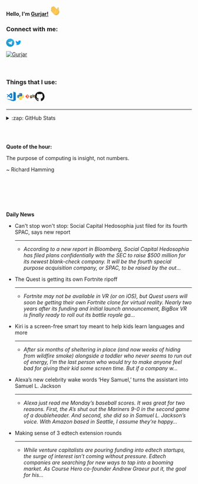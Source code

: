 #### Hello, I'm [Gurjar!](https://GurjarKing.github.io) <img src="https://raw.githubusercontent.com/ABSphreak/ABSphreak/master/gifs/Hi.gif" width="30px"></h2>


### Connect with me:

[<img align="left" alt="Gurjar | Telegram" width="22px" src="https://raw.githubusercontent.com/github/explore/80688e429a7d4ef2fca1e82350fe8e3517d3494d/topics/telegram/telegram.png" />][Telegram]
[<img align="left" alt="Gurjar | Twitter" width="22px" src="https://raw.githubusercontent.com/github/explore/80688e429a7d4ef2fca1e82350fe8e3517d3494d/topics/twitter/twitter.png" />][Twitter]
<br >
<br >
<a href="https://github.com/GurjarKing"><img src="https://komarev.com/ghpvc/?username=GurjarKing" alt="Gurjar" /></a> <br />
<br />
<br />
<!-- <br >

![](https://visitor-badge.glitch.me/badge?page_id=GurjarKing)

<br /> -->

### Things that I use:

[<img align="left" alt="Visual Studio Code" width="26px" src="https://raw.githubusercontent.com/github/explore/80688e429a7d4ef2fca1e82350fe8e3517d3494d/topics/visual-studio-code/visual-studio-code.png" />][VSCode]
[<img align="left" alt="Python" width="26px" src="https://raw.githubusercontent.com/github/explore/80688e429a7d4ef2fca1e82350fe8e3517d3494d/topics/python/python.png" />][Python]
[<img align="left" alt="Git" width="26px" src="https://raw.githubusercontent.com/github/explore/80688e429a7d4ef2fca1e82350fe8e3517d3494d/topics/git/git.png" />][Git]
[<img align="left" alt="GitHub" width="26px" src="https://raw.githubusercontent.com/github/explore/78df643247d429f6cc873026c0622819ad797942/topics/github/github.png" />][Github]

<br />
<br />

---
<details>
  <summary>:zap: GitHub Stats</summary>

<img align="left" alt="Gurjar's Github Stats" src="https://github-readme-stats.vercel.app/api?username=GurjarKing&show_icons=true&hide_border=true&count_private=true&include_all_commit=true&theme=algolia" />

</details>

<!-- ### 🔔 My latest tweet
<a href="https://twitter.com/Gurjar_King43" target="_blank">
	<img src="https://github.com/GurjarKing/GurjarKing/raw/master/tweet.png" width="70%" align="center" alt="Click to view on Twitter" title="My latest tweet, as an image"/>
</a> -->
<br>

<pre>

</pre>

**Quote of the hour:**

The purpose of computing is insight, not numbers.

~ Richard Hamming
<pre>

</pre>
<br>
<pre>


</pre>
<strong>Daily News</strong>
  
  - Can't stop won't stop: Social Capital Hedosophia just filed for its fourth SPAC, says new report
     <hr/>
     
      - *According to a new report in Bloomberg, Social Capital Hedosophia has filed plans confidentially with the SEC to raise $500 million for its newest blank-check company. It will be the fourth special purpose acquisition company, or SPAC, to be raised by the out…*
     
  - The Quest is getting its own Fortnite ripoff
      <hr/>
      
      - *Fortnite may not be available in VR (or on iOS), but Quest users will soon be getting their own Fortnite clone for virtual reality. Nearly two years after its funding and initial launch announcement, BigBox VR is finally ready to roll out its battle royale ga…*
      
  - Kiri is a screen-free smart toy meant to help kids learn languages and more
      <hr/>
      
      - *After six months of sheltering in place (and now weeks of hiding from wildfire smoke) alongside a toddler who never seems to run out of energy, I’m the last person who would try to make anyone feel bad for giving their kid some screen time. But if a company w…*
      
  - Alexa’s new celebrity wake words ‘Hey Samuel,’ turns the assistant into Samuel L. Jackson
      <hr/>
      
      - *Alexa just read me Monday’s baseball scores. It was great for two reasons. First, the A’s shut out the Mariners 9-0 in the second game of a doubleheader. And second, she did so in Samuel L. Jackson’s voice. With Amazon based in Seattle, I assume they’re happy…*
       
  - Making sense of 3 edtech extension rounds
      <hr/>
       
       - *While venture capitalists are pouring funding into edtech startups, the surge of interest isn’t coming without pressure. Edtech companies are searching for new ways to tap into a booming market. As Course Hero co-founder Andrew Graeur put it, the goal for his…*
      

<br />

[VSCode]: https://code.visualstudio.com/
[Python]: https://www.python.org/
[Git]: https://git-scm.com/
[Github]: https://github.com/
[Telegram]: https://t.me/Gurjar_King/
[Twitter]: https://twitter.com/Gurjar_King43/
